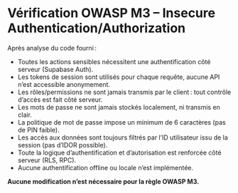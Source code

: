# Vérification OWASP M3 – Insecure Authentication/Authorization

Après analyse du code fourni :

- Toutes les actions sensibles nécessitent une authentification côté serveur (Supabase Auth).
- Les tokens de session sont utilisés pour chaque requête, aucune API n’est accessible anonymement.
- Les rôles/permissions ne sont jamais transmis par le client : tout contrôle d’accès est fait côté serveur.
- Les mots de passe ne sont jamais stockés localement, ni transmis en clair.
- La politique de mot de passe impose un minimum de 6 caractères (pas de PIN faible).
- Les accès aux données sont toujours filtrés par l’ID utilisateur issu de la session (pas d’IDOR possible).
- Toute la logique d’authentification et d’autorisation est renforcée côté serveur (RLS, RPC).
- Aucune authentification offline ou locale n’est implémentée.

**Aucune modification n’est nécessaire pour la règle OWASP M3.**
